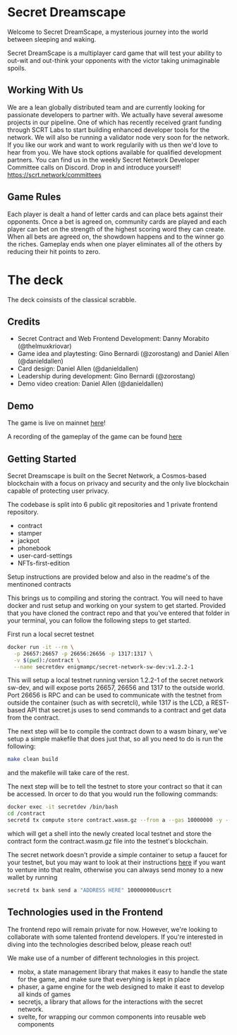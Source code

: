 # Secret Dreamscape

Welcome to Secret DreamScape, a mysterious journey into the world between sleeping and waking.

Secret DreamScape is a multiplayer card game that will test your ability to out-wit and out-think your opponents with the victor taking unimaginable spoils.

## Working With Us

We are a lean globally distributed team and are currently looking for passionate developers to partner with. We actually have several awesome projects in our pipeline. One of which has recently received grant funding through SCRT Labs to start building enhanced developer tools for the network. We will also be running a validator node very soon for the network. If you like our work and want to work regularily with us then we'd love to hear from you. We have stock options available for qualified development partners. You can find us in the weekly Secret Network Developer Committee calls on Discord. Drop in and introduce yourself! https://scrt.network/committees

## Game Rules

Each player is dealt a hand of letter cards and can place bets against their opponents. Once a bet is agreed on, community cards are played and each player can bet on the strength of the highest scoring word they can create. When all bets are agreed on, the showdown happens and to the winner go the riches. Gameplay ends when one player eliminates all of the others by reducing their hit points to zero.

# The deck
The deck coinsists of the classical scrabble.

## Credits

- Secret Contract and Web Frontend Development: Danny Morabito (@thelmuxkriovar)
- Game idea and playtesting: Gino Bernardi (@zorostang) and Daniel Allen (@danieldallen)
- Card design: Daniel Allen (@danieldallen)
- Leadership during development: Gino Bernardi (@zorostang)
- Demo video creation: Daniel Allen (@danieldallen)

## Demo

The game is live on mainnet [here](https://play.secretdreamscape.com/)!

A recording of the gameplay of the game can be found [here](https://youtu.be/qRRicifO8xI)

## Getting Started

Secret Dreamscape is built on the Secret Network, a Cosmos-based blockchain with a focus on privacy and security and the only live blockchain capable of protecting user privacy.

The codebase is split into 6 public git repositories and 1 private frontend repository. 

* contract
* stamper
* jackpot
* phonebook
* user-card-settings
* NFTs-first-edition

Setup instructions are provided below and also in the readme's of the mentinoned contracts

This brings us to compiling and storing the contract. You will need to have docker and rust setup and working on your system to get started. Provided that you have cloned the contract repo and that you've entered that folder in your terminal, you can follow the following steps to get started.

First run a local secret testnet

```sh
docker run -it --rm \
  -p 26657:26657 -p 26656:26656 -p 1317:1317 \
  -v $(pwd):/contract \
  --name secretdev enigmampc/secret-network-sw-dev:v1.2.2-1
```

This will setup a local testnet running version 1.2.2-1 of the secret network sw-dev, and will expose ports 26657, 26656 and 1317 to the outside world. Port 26656 is RPC and can be used to communicate with the testnet from outside the container (such as with secretcli), while 1317 is the LCD, a REST-based API that secret.js uses to send commands to a contract and get data from the contract.

The next step will be to compile the contract down to a wasm binary, we've setup a simple makefile that does just that, so all you need to do is run the following:

```sh
make clean build
```

and the makefile will take care of the rest.

The next step will be to tell the testnet to store your contract so that it can be accessed. In orcer to do that you would run the following commands:

```sh
docker exec -it secretdev /bin/bash
cd /contract
secretd tx compute store contract.wasm.gz --from a --gas 10000000 -y --keyring-backend test
```

which will get a shell into the newly created local testnet and store the contract form the contract.wasm.gz file into the testnet's blockchain.

The secret network doesn't provide a simple container to setup a faucet for your testnet, but you may want to look at their instructions [here](https://github.com/scrtlabs/testnet-faucet) if you want to venture into that realm, otherwise you can always send money to a new wallet by running

```sh
secretd tx bank send a "ADDRESS HERE" 100000000uscrt
```

## Technologies used in the Frontend

The frontend repo will remain private for now. However, we're looking to collaborate with some talented frontend developers. If you're interested in diving into the technologies described below, please reach out!

We make use of a number of different technologies in this project.

- mobx, a state management library that makes it easy to handle the state for the game, and make sure that everyhing is kept in place
- phaser, a game engine for the web designed to make it east to develop all kinds of games
- secretjs, a library that allows for the interactions with the secret network.
- svelte, for wrapping our common components into reusable web components
